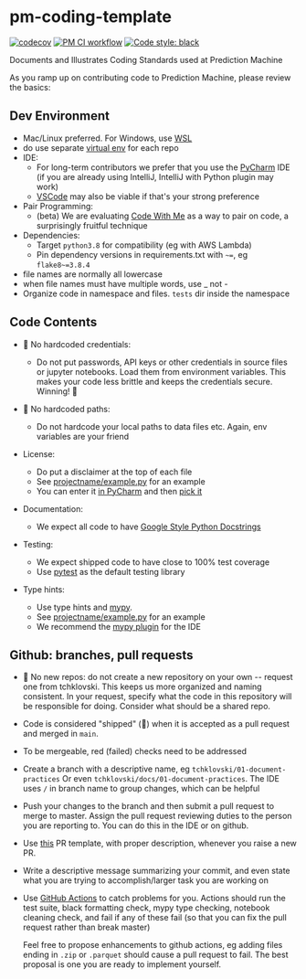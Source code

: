 # pm-coding-template
[![codecov](https://codecov.io/gh/predictionmachine/pm-coding-template/branch/main/graph/badge.svg?token=W1bAJ3l546)](https://codecov.io/gh/predictionmachine/pm-coding-template)
[![PM CI workflow](https://github.com/predictionmachine/pm-coding-template/actions/workflows/pm-gh-actions.yml/badge.svg)](https://github.com/predictionmachine/pm-coding-template/actions/workflows/pm-gh-actions.yml)
[![Code style: black](https://img.shields.io/badge/code%20style-black-000000.svg)](https://github.com/psf/black)

Documents and Illustrates Coding Standards used at Prediction Machine

As you ramp up on contributing code to Prediction Machine, 
please review the basics:

## Dev Environment
* Mac/Linux preferred. For Windows, use [WSL](https://docs.microsoft.com/en-us/windows/wsl/install-win10)
* do use separate [virtual env](https://docs.python.org/3/library/venv.html) for each repo
* IDE:
  * For long-term contributors we prefer that you use the
  [PyCharm](https://www.jetbrains.com/pycharm/) IDE (if you are already
  using IntelliJ, IntelliJ with Python plugin may work)
  * [VSCode](https://code.visualstudio.com/) may also be viable if that's your strong preference
* Pair Programming:
  * (beta) We are evaluating [Code With Me](https://plugins.jetbrains.com/plugin/14896-code-with-me)
as a way to pair on code, a surprisingly fruitful technique
* Dependencies:
  * Target `python3.8` for compatibility (eg with AWS Lambda)
  * Pin dependency versions in requirements.txt with `~=`, eg `flake8~=3.8.4`
* file names are normally all lowercase
* when file names must have multiple words, use _ not -
* Organize code in namespace and files. `tests` dir inside the namespace

## Code Contents
* 🛑 No hardcoded credentials:
  * Do not put passwords, API keys or other credentials in source files or
  jupyter notebooks. Load them from environment variables. This makes your code
  less brittle and keeps the credentials secure. Winning! 🙌
* 🛑 No hardcoded paths:
  * Do not hardcode your local paths to data files etc. Again, env variables
  are your friend
* License:
  * Do put a disclaimer at the top of each file
   * See [projectname/example.py](projectname/example.py) for an example
   * You can enter it [in PyCharm](http://prntscr.com/1011gyr) and then [pick it](http://prntscr.com/1011fz5)

* Documentation:
  * We expect all code to have [Google Style Python Docstrings](https://sphinxcontrib-napoleon.readthedocs.io/en/latest/example_google.html#example-google)
* Testing:
  * We expect shipped code to have close to 100% test coverage
  * Use [pytest](https://docs.pytest.org/en/stable/) as the default testing library
* Type hints:
  * Use type hints and [mypy](https://mypy.readthedocs.io/en/stable/).
  * See [projectname/example.py](projectname/example.py) for an example
  * We recommend the [mypy plugin](https://plugins.jetbrains.com/plugin/11086-mypy) for the IDE


## Github: branches, pull requests
* 🛑 No new repos: do not create a new repository on your own -- request one from tchklovski.
  This keeps us more organized and naming consistent. In your request, specify what the code
  in this repository will be responsible for doing. Consider what should be a shared repo.
* Code is considered "shipped" (🎉) when it is accepted as a pull request and merged in `main`.
* To be mergeable, red (failed) checks need to be addressed
* Create a branch with a descriptive name, eg `tchklovski/01-document-practices`
  Or even `tchklovski/docs/01-document-practices`. The IDE uses `/` in branch
  name to group changes, which can be helpful
* Push your changes to the branch and then submit a pull request to merge to
  master. Assign the pull request reviewing duties to the person you are
  reporting to. You can do this in the IDE or on github.
* Use [this](.github/pull_request_template.md) PR template,
  with proper description, whenever you raise a new PR.
* Write a descriptive message summarizing your commit, and even state what
  you are trying to accomplish/larger task you are working on
* Use [GitHub Actions](https://docs.github.com/en/actions) to catch problems for
  you. Actions should run the test suite, black formatting check, mypy type
  checking, notebook cleaning check, and fail if any of these fail (so that you
  can fix the pull request rather than break master)
  
  Feel free to propose enhancements to github actions, eg adding files ending
  in `.zip` or `.parquet` should cause a pull request to fail. The best
  proposal is one you are ready to implement yourself.

